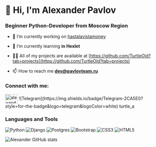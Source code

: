 # 👋 Hi, I'm Alexander Pavlov  
### Beginner Python-Developer from Moscow Region

- 🔭 I’m currently working on [hastalavistamoney](https://github.com/TurtleOld/hastalavistamoney)

- 🌱 I’m currently learning **in Hexlet**

- 👨‍💻 All of my projects are available at [https://github.com/TurtleOld?tab=projects](https://github.com/TurtleOld?tab=projects)

- 📫 How to reach me **dev@pavlovteam.ru**

<h3 align="left">Connect with me:</h3>
<p align="left">
<a href="https://linkedin.com/in/turtleold" target="blank"><img align="center" src="https://raw.githubusercontent.com/rahuldkjain/github-profile-readme-generator/master/src/images/icons/Social/linked-in-alt.svg" alt="alexander pavlov" height="30" width="40" /></a>  
![Telegram](https://img.shields.io/badge/Telegram-2CA5E0?style=for-the-badge&logo=telegram&logoColor=white) turtle_a
</p>

### Languages and Tools
![Python](https://img.shields.io/badge/python-3670A0?style=for-the-badge&logo=python&logoColor=ffdd54) 
![Django](https://img.shields.io/badge/django-%23092E20.svg?style=for-the-badge&logo=django&logoColor=white)
![Postgres](https://img.shields.io/badge/postgres-%23316192.svg?style=for-the-badge&logo=postgresql&logoColor=white)
![Bootstrap](https://img.shields.io/badge/bootstrap-%23563D7C.svg?style=for-the-badge&logo=bootstrap&logoColor=white)
![CSS3](https://img.shields.io/badge/css3-%231572B6.svg?style=for-the-badge&logo=css3&logoColor=white)
![HTML5](https://img.shields.io/badge/html5-%23E34F26.svg?style=for-the-badge&logo=html5&logoColor=white)




![Alexander GitHub stats](https://github-readme-stats.vercel.app/api?username=Turtleold&hide=contribs,prs,issues)
